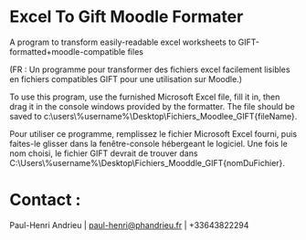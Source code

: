 # Excel To Gift Moodle Formater

A program to transform easily-readable excel worksheets to GIFT-formatted+moodle-compatible files

(FR : Un programme pour transformer des fichiers excel facilement lisibles en fichiers compatibles GIFT pour une utilisation sur Moodle.)

To use this program, use the furnished Microsoft Excel file, fill it in, then drag it in the console windows provided by the formatter. The file should be saved to c:\users\\%username%\Desktop\Fichiers_Moodlee_GIFT\{fileName}. 

Pour utiliser ce programme, remplissez le fichier Microsoft Excel fourni, puis faites-le glisser dans la fenêtre-console hébergeant le logiciel. Une fois le nom choisi, le fichier GIFT devrait de trouver dans C:\Users\\%username%\Desktop\Fichiers_Mooddle_GIFT\{nomDuFichier}.

# Contact :

Paul-Henri Andrieu | paul-henri@phandrieu.fr | +33643822294
